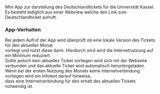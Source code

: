 Mini App zur darstellung des Deutschlandtickets für die Universität Kassel. <br>
Es besteht lediglich aus einer Webview welche den Link zum Deutschlandticket aufruft. <br>

<h3>App-Verhalten</h3>
Bei jedem Aufruf der App wird überprüft ob eine lokale Version des Tickets für den aktuellen Monat<br> 
vorliegt und nutzt diese dann. Hierdurch wird wird die Internetnutzung auf ein Minimum reduziert. <br>Sollte jedoch kein aktuelles Ticket vorliegen wird sich mit der Webseite verbunden und das aktuelle Ticket wird automatisch heruntergeladen. <br>
Wenn bei der ersten Nutzung des Monats keine Internetverbindung vorliegen wird ein Infotext darauf hinweise, <br>dass eine Internetverbindung für den erhalt des aktuellen Tickets notwendig ist.